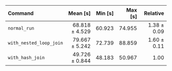 | Command | Mean [s] | Min [s] | Max [s] | Relative |
|:---|---:|---:|---:|---:|
| `normal_run` | 68.818 ± 4.529 | 60.923 | 74.955 | 1.38 ± 0.09 |
| `with_nested_loop_join` | 79.667 ± 5.242 | 72.739 | 88.859 | 1.60 ± 0.11 |
| `with_hash_join` | 49.726 ± 0.844 | 48.183 | 50.967 | 1.00 |
